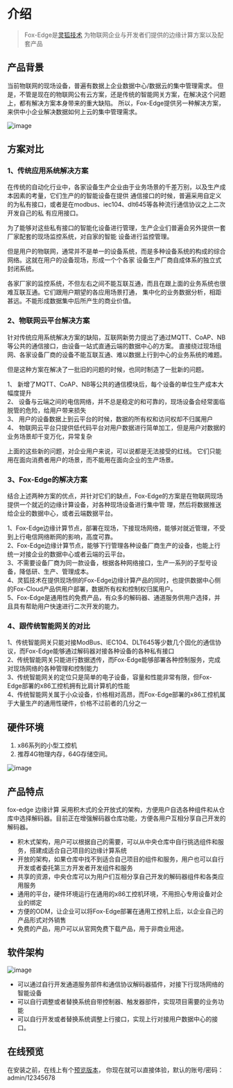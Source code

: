 # 介绍

> Fox-Edge是[灵狐技术](http://www.fox-tech.cn/)
为物联网企业与开发者们提供的边缘计算方案以及配套产品

## 产品背景
当前物联网的现场设备，普遍有数据上企业数据中心/数据云的集中管理需求。
但是，不管是现在的物联网公有云方案，还是传统的智能网关方案，在解决这个问题上，都有解决方案本身带来的重大缺陷。
所以，Fox-Edge提供另一种解决方案，来供中小企业解决数据如何上云的集中管理需求。

![image](http://docs.fox-tech.cn/_images/networking.jpg)
## 方案对比

### 1、传统应用系统解决方案
在传统的自动化行业中，各家设备生产企业由于业务场景的千差万别，以及生产成本因素的考量，它们生产的的智能设备在提供
通信接口的时候，普遍采用自定义的为私有接口，或者是在modbus、iec104、dlt645等各种流行通信协议之上二次开发自己的私
有应用接口。
<p>
为了能够对这些私有接口的智能化设备进行管理，生产企业们普遍会另外提供一套厂家配套的现场监控系统，对自家的智能
设备进行监控管理。
</p>
<p>
但是用户的物联网，通常并不是单一的设备系统，而是多种设备系统的构成的综合网络。这就在用户的设备现场，形成一个个各家
设备生产厂商自成体系的独立式封闭系统。
</p>
<p>
各家厂家的监控系统，不但左右之间不能互联互通，而且在跟上面的业务系统也很难互联互通。它们跟用户期望的各应用场景打通，
集中化的业务数据分析，相距甚远。不能形成数据集中后所产生的商业价值。
</p>


### 2、物联网云平台解决方案
<p>
针对传统应用系统解决方案的缺陷，互联网新势力提出了通过MQTT、CoAP、NB等公共的通信接口，由设备一站式直通云端的数据中心的方案。
直接绕过现场组网、各家设备厂商的设备不能互联互通、难以数据上行到中心的业务系统的难题。
</p>
<p>
但是这种方案在解决了一批旧的问题的时候，也同时制造了一批新的问题。
</p>
<p>
1、 新增了MQTT、CoAP、NB等公共的通信模块后，每个设备的单位生产成本大幅度提升<br>
2、 设备与云端之间的电信网络，并不总是稳定的和可靠的，现场设备会经常面临脱管的危险，给用户带来损失<br>
3、 用户的设备数据上到云平台的时候，数据的所有权和访问权却不归属用户<br>
4、 物联网云平台只提供低代码平台对用户数据进行简单加工，但是用户对数据的业务场景却千变万化，异常复杂<br>
</p>
<p>
上面的这些新的问题，对企业用户来说，可以说都是无法接受的红线。
它们只能用在面向消费者用户的场景，而不能用在面向企业的生产场景。
</p>

### 3、Fox-Edge的解决方案
<p>
结合上述两种方案的优点，并针对它们的缺点，Fox-Edge的方案是在物联网现场提供一个就近的边缘计算设备，对各种现场设备进行集中管
理，然后将数据推送给企业的数据中心，或者云端数据平台。
</p>
<p>
1、Fox-Edge边缘计算节点，部署在现场，下接现场网络，能够对就近管理，不受到上行电信网络断网的影响，高度可靠。<br>
2、Fox-Edge边缘计算节点，能够下行管理各种设备厂商生产的设备，也能上行统一对接企业的数据中心或者云端的云平台。<br>
3、不需要设备厂商为同一款设备，根据各种网络接口，生产一系列的子型号设备，降低研、生产、管理成本。<br>
4、灵狐技术在提供现场侧的Fox-Edge边缘计算产品的同时，也提供数据中心侧的Fox-Cloud产品供用户部署，数据所有权和控制权归属用户。<br>
5、Fox-Edge是通用性的免费产品，有众多的解码器、通道服务供用户选择，并且具有帮助用户快速进行二次开发的能力。<br>
</p>

### 4、跟传统智能网关的对比
<p>
1、传统智能网关只能对接ModBus、IEC104、DLT645等少数几个固化的通信协议，而Fox-Edge能够通过解码器对接各种设备的各种私有接口<br>
2、传统智能网关只能进行数据透传，而Fox-Edge能够部署各种控制服务，完成对现场网络的各种管理和控制能力<br>
3、传统智能网关的定位只是简单的电子设备，容量和性能非常有限，但Fox-Edge部署的x86工控机拥有比肩计算机的性能<br>
4、传统智能网关属于小众设备，价格相对高昂，而Fox-Edge部署的x86工控机属于大量生产的通用性硬件，价格不过前者的几分之一<br>
</p>

## 硬件环境
1. x86系列的小型工控机
2. 推荐4G物理内存，64G存储空间。

![image](http://docs.fox-tech.cn/_images/device.jpg)

## 产品特点
fox-edge 边缘计算 采用积木式的全开放式的架构，方便用户自选各种组件和从仓库中选择解码器。目前正在增强解码器仓库功能，方便各用户互相分享自己开发的解码器。

- 积木式架构，用户可以根据自己的需要，可以从中央仓库中自行挑选组件和服务，搭建成适合自己项目的边缘计算系统
- 开放的架构，如果仓库中找不到适合自己项目的组件和服务，用户也可以自行开发或者委托第三方开发者开发组件和服务
- 共享的资源，中央仓库可以为用户们互相分享自己开发的解码器组件和各类应用服务
- 通用的平台，硬件环境运行在通用的x86工控机环境，不用担心专用设备对企业的绑定
- 方便的ODM，让企业可以将Fox-Edge部署在通用工控机上后，以企业自己的产品形式对外销售
- 免费的产品，用户可以从官网免费下载产品，用于非商业用途。

## 软件架构
![image](http://docs.fox-tech.cn/_images/system.jpg)

- 可以通过自行开发通道服务部件和通信协议解码器插件，对接下行现场网络的智能设备
- 可以自行调整或者替换系统自带控制器、触发器部件，实现项目需要的业务功能
- 可以自行开发或者替换系统调整上行接口，实现上行对接用户数据中心的接口。

## 在线预览
在安装之前，在线上有个[预览版本](http://120.79.69.201)，
你现在就可以直接体验，默认的账号/密码：admin/12345678

